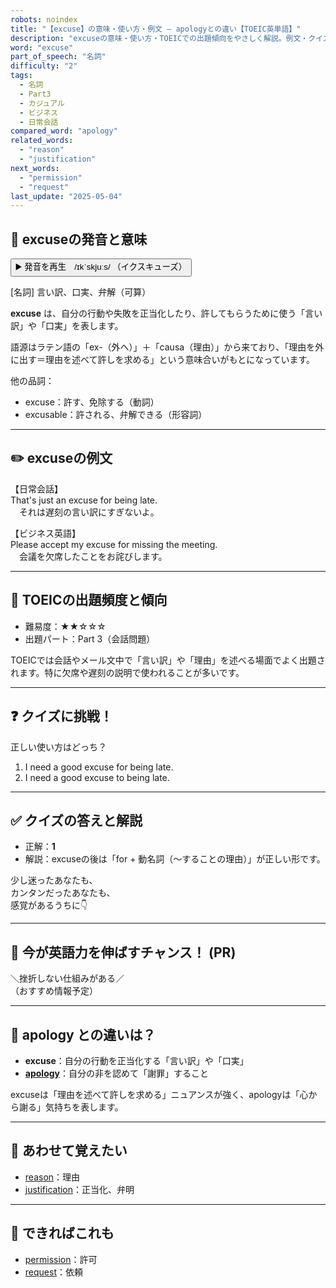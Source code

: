 ```yaml
---
robots: noindex
title: "【excuse】の意味・使い方・例文 ― apologyとの違い【TOEIC英単語】"
description: "excuseの意味・使い方・TOEICでの出題傾向をやさしく解説。例文・クイズ付きでapologyとの違いもわかりやすく学べます。"
word: "excuse"
part_of_speech: "名詞"
difficulty: "2"
tags:
  - 名詞
  - Part3
  - カジュアル
  - ビジネス
  - 日常会話
compared_word: "apology"
related_words:
  - "reason"
  - "justification"
next_words:
  - "permission"
  - "request"
last_update: "2025-05-04"
---
```


## 🔰 excuseの発音と意味

<button class="play-audio" onclick="playTTS('excuse')">
  <span class="play-audio-main">
    ▶️ 発音を再生　/ɪkˈskjuːs/
  </span>
  <span class="play-audio-sub">
    （イクスキューズ）
  </span>
</button>

[名詞] 言い訳、口実、弁解（可算）

**excuse** は、自分の行動や失敗を正当化したり、許してもらうために使う「言い訳」や「口実」を表します。

語源はラテン語の「ex-（外へ）」＋「causa（理由）」から来ており、「理由を外に出す＝理由を述べて許しを求める」という意味合いがもとになっています。

他の品詞：  
- excuse：許す、免除する（動詞）
- excusable：許される、弁解できる（形容詞）

---

## ✏️ excuseの例文

【日常会話】  
That's just an excuse for being late.  
　それは遅刻の言い訳にすぎないよ。

【ビジネス英語】  
Please accept my excuse for missing the meeting.  
　会議を欠席したことをお詫びします。

---

## 🎯 TOEICの出題頻度と傾向

- 難易度：★★☆☆☆
- 出題パート：Part 3（会話問題）

TOEICでは会話やメール文中で「言い訳」や「理由」を述べる場面でよく出題されます。特に欠席や遅刻の説明で使われることが多いです。

---

## ❓ クイズに挑戦！

正しい使い方はどっち？

1. I need a good excuse for being late.  
2. I need a good excuse to being late.

---

## ✅ クイズの答えと解説

- 正解：**1**
- 解説：excuseの後は「for + 動名詞（～することの理由）」が正しい形です。

少し迷ったあなたも、  
カンタンだったあなたも、  
感覚があるうちに👇️

---

## 🚀 今が英語力を伸ばすチャンス！ (PR)

<div class="info-center">
＼挫折しない仕組みがある／<br>  
（おすすめ情報予定）
</div>

---

## 🤔  apology との違いは？

- **excuse**：自分の行動を正当化する「言い訳」や「口実」
- **[apology](/apology)**：自分の非を認めて「謝罪」すること

excuseは「理由を述べて許しを求める」ニュアンスが強く、apologyは「心から謝る」気持ちを表します。

---

## 🧩 あわせて覚えたい

- [reason](/reason)：理由
- [justification](/justification)：正当化、弁明

---

## 📖 できればこれも

- [permission](/permission)：許可
- [request](/request)：依頼

<!-- cvid: aid25_bid35 -->
